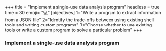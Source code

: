 +++
title = "Implement a single-use data analysis program"
headless = true
time = 30
emoji= "💻"
[objectives]
    1="Write a program to extract information from a JSON file"
    2="Identify the trade-offs between using existing shell tools and writing custom programs"
    3="Choose whether to use existing tools or write a custom program to solve a particular problem"
+++

### Implement a single-use data analysis program
